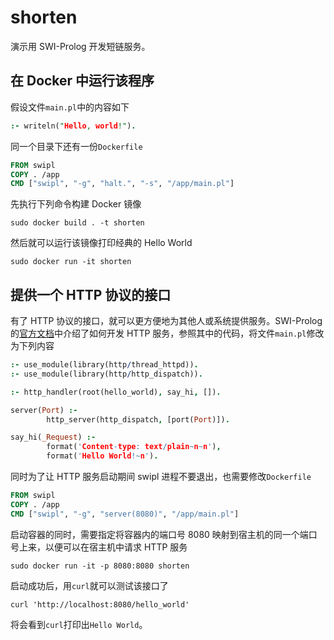 # shorten

演示用 SWI-Prolog 开发短链服务。

## 在 Docker 中运行该程序

假设文件`main.pl`中的内容如下

```prolog
:- writeln("Hello, world!").
```

同一个目录下还有一份`Dockerfile`

```dockerfile
FROM swipl
COPY . /app
CMD ["swipl", "-g", "halt.", "-s", "/app/main.pl"]
```

先执行下列命令构建 Docker 镜像

```shell
sudo docker build . -t shorten
```

然后就可以运行该镜像打印经典的 Hello World

```shell
sudo docker run -it shorten
```

## 提供一个 HTTP 协议的接口

有了 HTTP 协议的接口，就可以更方便地为其他人或系统提供服务。SWI-Prolog 的[官方文档](https://www.swi-prolog.org/howto/http/HelloText.html)中介绍了如何开发 HTTP 服务，参照其中的代码，将文件`main.pl`修改为下列内容

```prolog
:- use_module(library(http/thread_httpd)).
:- use_module(library(http/http_dispatch)).

:- http_handler(root(hello_world), say_hi, []).

server(Port) :-
        http_server(http_dispatch, [port(Port)]).

say_hi(_Request) :-
        format('Content-type: text/plain~n~n'),
        format('Hello World!~n').
```

同时为了让 HTTP 服务启动期间 swipl 进程不要退出，也需要修改`Dockerfile`

```dockerfile
FROM swipl
COPY . /app
CMD ["swipl", "-g", "server(8080)", "/app/main.pl"]
```

启动容器的同时，需要指定将容器内的端口号 8080 映射到宿主机的同一个端口号上来，以便可以在宿主机中请求 HTTP 服务

```shell
sudo docker run -it -p 8080:8080 shorten
```

启动成功后，用`curl`就可以测试该接口了

```shell
curl 'http://localhost:8080/hello_world'
```

将会看到`curl`打印出`Hello World`。
